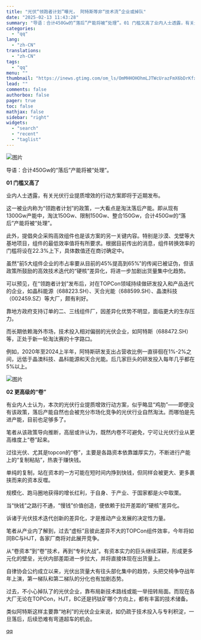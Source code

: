 ```yaml
---
title: "光伏“领跑者计划”曝光， 阿特斯等非“技术流”企业或掉队"
date: "2025-02-13 11:43:28"
summary: "导语：合计450Gw的“落后”产能将被“处理”。01 门槛又高了业内人士透露，有关光伏行业提质增效的..."
categories:
  - "qq"
lang:
  - "zh-CN"
translations:
  - "zh-CN"
tags:
  - "qq"
menu: ""
thumbnail: "https://inews.gtimg.com/om_ls/OmMHHOHOhmLJTWcUrazFmX6bDrKfxDlwZl89zE7iS3bDsAA_640360/0"
lead: ""
comments: false
authorbox: false
pager: true
toc: false
mathjax: false
sidebar: "right"
widgets:
  - "search"
  - "recent"
  - "taglist"
---
```


![图片](https://inews.gtimg.com/news_bt/OCqrkAsMKOb_lX_6DgyFtvTbWQb9vlnyUvOHgyE3VSHrkAA/641)

导语：合计450Gw的“落后”产能将被“处理”。

**01 门槛又高了**

业内人士透露，有关光伏行业提质增效的行动方案即将于近期发布。

这一被业内称为“领跑者计划”的政策，一大看点是淘汰落后产能。即从现有1300Gw产能中，淘汰150Gw、限制150Gw、整合150Gw，合计450Gw的“落后”产能将被“处理”。

此外，提倡央企采购高效组件也是该方案的另一关键内容。特别是沙漠、戈壁等大基地项目，组件的最低效率值将有所要求。根据目前传出的消息，组件转换效率的门槛将设在22.3%上下，具体数值还在商讨确定中。

虽然“前5大组件企业的市占率要从目前的45%提高到65%”的传闻已被证伪，但该政策所鼓励的高效技术迭代的“硬核”差异化，将进一步加剧出货量集中化趋势。

可以预见，在“领跑者计划”发布后，对在TOPCon领域持续做研发投入和产品迭代的企业，如晶科能源（688223.SH）、天合光能（688599.SH）、晶澳科技（002459.SZ）等大厂，颇有利好。

靠地方政府支持订单的二、三线组件厂，因差异化优势不明显，面临更大的生存压力。

而长期依赖海外市场，技术投入相对偏弱的光伏企业，如阿特斯（688472.SH）等，正处于新一轮淘汰赛的十字路口。

例如，2020年至2024上半年，阿特斯研发支出占营收比例一直徘徊在1%-2%之间，远低于晶澳科技、晶科能源和天合光能。后几家巨头的研发投入每年几乎都在5%以上。

![图片](https://inews.gtimg.com/news_bt/ODz1TCLBcj9fs-chk-iQWC-4WZNg1GxEkABA69J__KrxsAA/641)

**02 更高级的“卷”**

有业内人士认为，本次的光伏行业提质增效行动方案，似乎略显“鸡肋”——即便没有该政策，落后产能自然也会被充分市场化竞争的光伏行业自然淘汰。而哪怕是先进产能，目前也足够多了。

笔者从该政策导向推断，高层或许认为，既然内卷不可避免，宁可让光伏行业从更高维度上“卷”起来。

过往光伏、尤其是topcon的“卷”，主要是各路资本依靠雄厚实力，不断进行产能上的“复制粘贴”，热衷于赚快钱。

单纯的复制，站在资本的一方可能在短时间内挣到快钱，但同样会被更大、更多裹挟而来的资本反噬。

规模化、跑马圈地获得的增长红利，于自身、于产业、于国家都是火中取栗。

当“快钱”之路行不通，“慢钱”价值创造，便依赖于拉开差距的“硬核”差异化。

诉诸于光伏技术迭代创新的差异化，才是推动产业发展的决定性力量。

笔者从产业内了解到，过去“虚标”且彼此差异不大的TOPCon组件效率，今年将如同BC与HJT，各家厂商将对此展开竞争。

从“卷资本”到“卷”技术，再到“专利大战”。有资本实力的巨头继续深耕，形成更多元化的壁垒，光伏内部差距进一步拉大，并将直接体现在出货量上。

自律协会公约成立以来，光伏出货量大有往头部化集中的趋势，头把交椅争夺战年年上演，第一梯队和第二梯队的分化也有加剧态势。

过去，不小心掉队了的光伏企业，靠布局新技术路线或能一举扭转局面。而现在各大厂无论在TOPCon，HJT，BC还是钙钛矿哪个方向上，都有丰富的技术储备。

类似阿特斯这样主要靠“地利”的光伏企业来说，如仍疏于技术投入与专利积淀，一旦落后，后续恐难有弯道超车的机会。

[qq](https://new.qq.com/rain/a/20250213A03IRX00)
